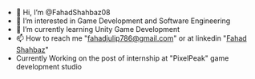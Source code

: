 - 👋 Hi, I’m @FahadShahbaz08
- 👀 I’m interested in Game Development and Software Engineering
- 🌱 I’m currently learning Unity Game Development
- 📫 How to reach me "fahadjulip786@gmail.com" or at linkedin "[Fahad Shahbaz](https://www.linkedin.com/in/fahad-shahbaz-mughal/)"
- Currently Working on the post of internship at "PixelPeak" game development studio
  
<!---
FahadShahbaz08/FahadShahbaz08 is a ✨ special ✨ repository because its `README.md` (this file) appears on your GitHub profile.
You can click the Preview link to take a look at your changes.
--->
